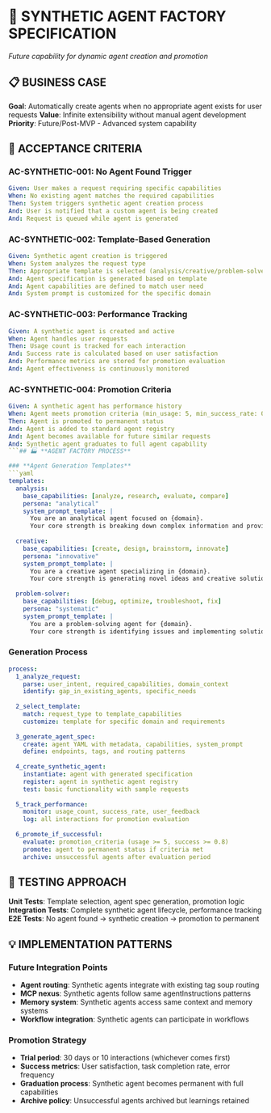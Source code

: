 # 🤖 SYNTHETIC AGENT FACTORY SPECIFICATION

*Future capability for dynamic agent creation and promotion*

## 📋 **BUSINESS CASE**

**Goal**: Automatically create agents when no appropriate agent exists for user requests
**Value**: Infinite extensibility without manual agent development
**Priority**: Future/Post-MVP - Advanced system capability

## 🎯 **ACCEPTANCE CRITERIA**

### **AC-SYNTHETIC-001: No Agent Found Trigger**
```yaml
Given: User makes a request requiring specific capabilities
When: No existing agent matches the required capabilities
Then: System triggers synthetic agent creation process
And: User is notified that a custom agent is being created
And: Request is queued while agent is generated
```

### **AC-SYNTHETIC-002: Template-Based Generation**
```yaml
Given: Synthetic agent creation is triggered
When: System analyzes the request type
Then: Appropriate template is selected (analysis/creative/problem-solver)
And: Agent specification is generated based on template
And: Agent capabilities are defined to match user need
And: System prompt is customized for the specific domain
```

### **AC-SYNTHETIC-003: Performance Tracking**
```yaml
Given: A synthetic agent is created and active
When: Agent handles user requests
Then: Usage count is tracked for each interaction
And: Success rate is calculated based on user satisfaction
And: Performance metrics are stored for promotion evaluation
And: Agent effectiveness is continuously monitored
```

### **AC-SYNTHETIC-004: Promotion Criteria**
```yaml
Given: A synthetic agent has performance history
When: Agent meets promotion criteria (min_usage: 5, min_success_rate: 0.8)
Then: Agent is promoted to permanent status
And: Agent is added to standard agent registry
And: Agent becomes available for future similar requests
And: Synthetic agent graduates to full agent capability
```## 🏭 **AGENT FACTORY PROCESS**

### **Agent Generation Templates**
```yaml
templates:
  analysis:
    base_capabilities: [analyze, research, evaluate, compare]
    persona: "analytical"
    system_prompt_template: |
      You are an analytical agent focused on {domain}.
      Your core strength is breaking down complex information and providing insights.
      
  creative:
    base_capabilities: [create, design, brainstorm, innovate]
    persona: "innovative"  
    system_prompt_template: |
      You are a creative agent specializing in {domain}.
      Your core strength is generating novel ideas and creative solutions.
      
  problem-solver:
    base_capabilities: [debug, optimize, troubleshoot, fix]
    persona: "systematic"
    system_prompt_template: |
      You are a problem-solving agent for {domain}.
      Your core strength is identifying issues and implementing solutions.
```

### **Generation Process**
```yaml
process:
  1_analyze_request:
    parse: user_intent, required_capabilities, domain_context
    identify: gap_in_existing_agents, specific_needs
    
  2_select_template:
    match: request_type to template_capabilities
    customize: template for specific domain and requirements
    
  3_generate_agent_spec:
    create: agent YAML with metadata, capabilities, system_prompt
    define: endpoints, tags, and routing patterns
    
  4_create_synthetic_agent:
    instantiate: agent with generated specification
    register: agent in synthetic agent registry
    test: basic functionality with sample requests
    
  5_track_performance:
    monitor: usage_count, success_rate, user_feedback
    log: all interactions for promotion evaluation
    
  6_promote_if_successful:
    evaluate: promotion_criteria (usage >= 5, success >= 0.8)
    promote: agent to permanent status if criteria met
    archive: unsuccessful agents after evaluation period
```

## 🧪 **TESTING APPROACH**

**Unit Tests**: Template selection, agent spec generation, promotion logic
**Integration Tests**: Complete synthetic agent lifecycle, performance tracking
**E2E Tests**: No agent found → synthetic creation → promotion to permanent

## 💡 **IMPLEMENTATION PATTERNS**

### **Future Integration Points**
- **Agent routing**: Synthetic agents integrate with existing tag soup routing
- **MCP nexus**: Synthetic agents follow same agentInstructions patterns
- **Memory system**: Synthetic agents access same context and memory systems
- **Workflow integration**: Synthetic agents can participate in workflows

### **Promotion Strategy**
- **Trial period**: 30 days or 10 interactions (whichever comes first)
- **Success metrics**: User satisfaction, task completion rate, error frequency
- **Graduation process**: Synthetic agent becomes permanent with full capabilities
- **Archive policy**: Unsuccessful agents archived but learnings retained